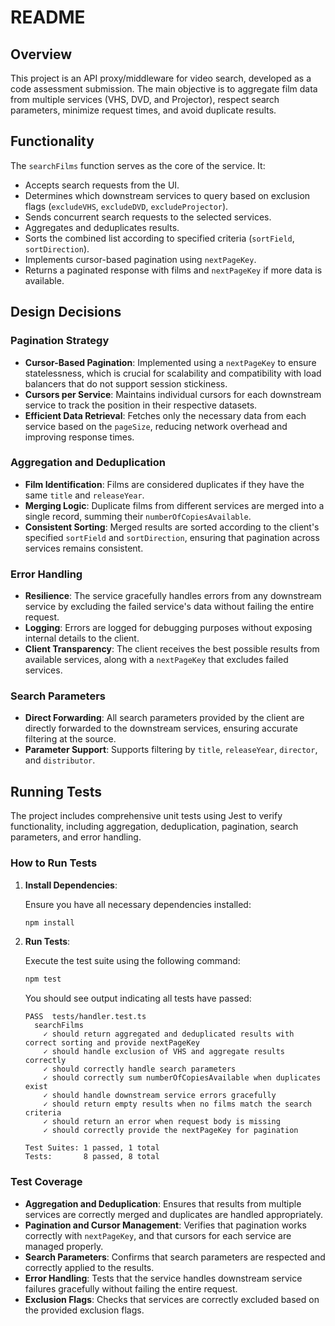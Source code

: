 # README

## Overview

This project is an API proxy/middleware for video search, developed as a code assessment submission. The main objective is to aggregate film data from multiple services (VHS, DVD, and Projector), respect search parameters, minimize request times, and avoid duplicate results.

## Functionality

The `searchFilms` function serves as the core of the service. It:

- Accepts search requests from the UI.
- Determines which downstream services to query based on exclusion flags (`excludeVHS`, `excludeDVD`, `excludeProjector`).
- Sends concurrent search requests to the selected services.
- Aggregates and deduplicates results.
- Sorts the combined list according to specified criteria (`sortField`, `sortDirection`).
- Implements cursor-based pagination using `nextPageKey`.
- Returns a paginated response with films and `nextPageKey` if more data is available.

## Design Decisions

### Pagination Strategy

- **Cursor-Based Pagination**: Implemented using a `nextPageKey` to ensure statelessness, which is crucial for scalability and compatibility with load balancers that do not support session stickiness.
- **Cursors per Service**: Maintains individual cursors for each downstream service to track the position in their respective datasets.
- **Efficient Data Retrieval**: Fetches only the necessary data from each service based on the `pageSize`, reducing network overhead and improving response times.

### Aggregation and Deduplication

- **Film Identification**: Films are considered duplicates if they have the same `title` and `releaseYear`.
- **Merging Logic**: Duplicate films from different services are merged into a single record, summing their `numberOfCopiesAvailable`.
- **Consistent Sorting**: Merged results are sorted according to the client's specified `sortField` and `sortDirection`, ensuring that pagination across services remains consistent.

### Error Handling

- **Resilience**: The service gracefully handles errors from any downstream service by excluding the failed service's data without failing the entire request.
- **Logging**: Errors are logged for debugging purposes without exposing internal details to the client.
- **Client Transparency**: The client receives the best possible results from available services, along with a `nextPageKey` that excludes failed services.

### Search Parameters

- **Direct Forwarding**: All search parameters provided by the client are directly forwarded to the downstream services, ensuring accurate filtering at the source.
- **Parameter Support**: Supports filtering by `title`, `releaseYear`, `director`, and `distributor`.

## Running Tests

The project includes comprehensive unit tests using Jest to verify functionality, including aggregation, deduplication, pagination, search parameters, and error handling.

### How to Run Tests

1. **Install Dependencies**:

   Ensure you have all necessary dependencies installed:

   ```bash
   npm install
   ```

2. **Run Tests**:

   Execute the test suite using the following command:

   ```bash
   npm test
   ```

   You should see output indicating all tests have passed:

   ```
   PASS  tests/handler.test.ts
     searchFilms
       ✓ should return aggregated and deduplicated results with correct sorting and provide nextPageKey
       ✓ should handle exclusion of VHS and aggregate results correctly
       ✓ should correctly handle search parameters
       ✓ should correctly sum numberOfCopiesAvailable when duplicates exist
       ✓ should handle downstream service errors gracefully
       ✓ should return empty results when no films match the search criteria
       ✓ should return an error when request body is missing
       ✓ should correctly provide the nextPageKey for pagination

   Test Suites: 1 passed, 1 total
   Tests:       8 passed, 8 total
   ```

### Test Coverage

- **Aggregation and Deduplication**: Ensures that results from multiple services are correctly merged and duplicates are handled appropriately.
- **Pagination and Cursor Management**: Verifies that pagination works correctly with `nextPageKey`, and that cursors for each service are managed properly.
- **Search Parameters**: Confirms that search parameters are respected and correctly applied to the results.
- **Error Handling**: Tests that the service handles downstream service failures gracefully without failing the entire request.
- **Exclusion Flags**: Checks that services are correctly excluded based on the provided exclusion flags.

